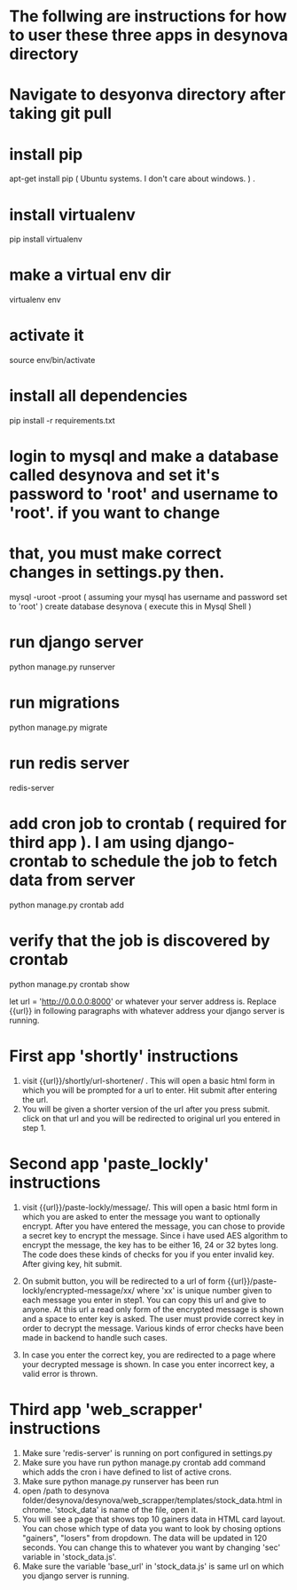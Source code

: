 # The follwing are instructions for how to user these three apps in desynova directory
# Navigate to desyonva directory after taking git pull

# install pip
apt-get install pip ( Ubuntu systems. I don't care about windows. ) .

# install virtualenv
pip install virtualenv

# make a virtual env dir
virtualenv env

# activate it
source env/bin/activate

# install all dependencies
pip install -r requirements.txt

# login to mysql and make a database called desynova and set it's password to 'root' and username to 'root'.  if you want to change
# that, you must make correct changes in settings.py then.
mysql -uroot -proot ( assuming your mysql has username and password set to 'root' )
create database desynova  ( execute this  in Mysql Shell )

# run django server
python manage.py runserver

# run migrations
python manage.py migrate

# run redis server
redis-server

# add cron job to crontab ( required for third app ). I am using django-crontab to schedule the job to fetch data from server
python manage.py crontab add

# verify that the job is discovered by crontab
python manage.py crontab show

let url = 'http://0.0.0.0:8000' or whatever your server address is. Replace {{url}} in following
paragraphs with whatever address your django server is running.

# First app 'shortly' instructions

1.  visit  {{url}}/shortly/url-shortener/  . This will open a basic html form in which you will be prompted for a url
to enter. Hit submit after entering the url.
2. You will be given a shorter version of the url after you press submit. click on that url and you will be redirected to
original url you entered in step 1.

# Second app 'paste_lockly' instructions

1. visit {{url}}/paste-lockly/message/.   This will open a basic html form in which you are asked to enter the message you want
to optionally encrypt. After you have entered the message, you can chose to provide a secret key to encrypt the message. Since i have
used AES algorithm to encrypt the message, the key has to be either 16, 24 or 32 bytes long. The code does these kinds of checks for
you if you enter invalid key. After giving key, hit submit.

2. On submit button, you will be redirected to a url of form {{url}}/paste-lockly/encrypted-message/xx/ where 'xx' is unique number given
to each message you enter in step1. You can copy this url and give to anyone. At this url a read only form of the encrypted
message is shown and a space to enter key is asked. The user must provide correct key in order to decrypt the message. Various kinds
of error checks have been made in backend to handle such cases.

3. In case you enter the correct key, you are redirected to a page where your decrypted message is shown. In case you enter incorrect key,
a valid error is thrown.

# Third app 'web_scrapper' instructions

1. Make sure 'redis-server' is running on port configured in settings.py
2. Make sure you have run python manage.py crontab add command which adds the cron i have defined to list of active crons.
3. Make sure python manage.py runserver has been run
4. open /path to desynova folder/desynova/desynova/web_scrapper/templates/stock_data.html in chrome. 'stock_data' is name of the file,
open it.
5. You will see a page that shows top 10 gainers data in HTML card layout. You can chose which type of data you want to look
by chosing options "gainers", "losers" from dropdown. The data will be updated in 120 seconds. You can change this to whatever
you want by changing 'sec' variable in 'stock_data.js'.
6. Make sure the variable 'base_url' in 'stock_data.js' is same url on which you django server is running.














